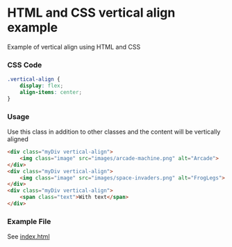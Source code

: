 # HTML and CSS vertical align example

Example of vertical align using HTML and CSS

### CSS Code
```css
.vertical-align {
    display: flex;
    align-items: center;
}
```

### Usage

Use this class in addition to other classes and the content will be vertically aligned

```html
<div class="myDiv vertical-align">
    <img class="image" src="images/arcade-machine.png" alt="Arcade">
</div>
<div class="myDiv vertical-align">
    <img class="image" src="images/space-invaders.png" alt="FrogLegs">
</div>
<div class="myDiv vertical-align">
    <span class="text">With text</span>
</div>
```

### Example File

See [index.html](index.html)